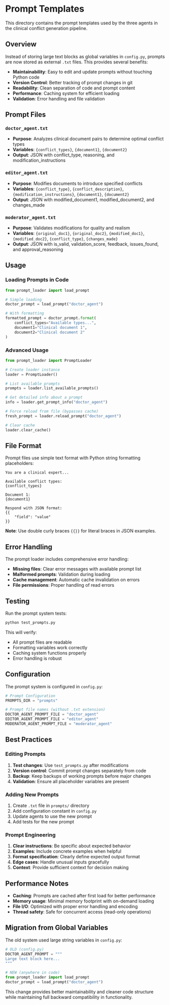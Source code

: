 # Prompt Templates

This directory contains the prompt templates used by the three agents in the clinical conflict generation pipeline.

## Overview

Instead of storing large text blocks as global variables in `config.py`, prompts are now stored as external `.txt` files. This provides several benefits:

- **Maintainability**: Easy to edit and update prompts without touching Python code
- **Version Control**: Better tracking of prompt changes in git
- **Readability**: Clean separation of code and prompt content
- **Performance**: Caching system for efficient loading
- **Validation**: Error handling and file validation

## Prompt Files

### `doctor_agent.txt`
- **Purpose**: Analyzes clinical document pairs to determine optimal conflict types
- **Variables**: `{conflict_types}`, `{document1}`, `{document2}`
- **Output**: JSON with conflict_type, reasoning, and modification_instructions

### `editor_agent.txt`
- **Purpose**: Modifies documents to introduce specified conflicts
- **Variables**: `{conflict_type}`, `{conflict_description}`, `{modification_instructions}`, `{document1}`, `{document2}`
- **Output**: JSON with modified_document1, modified_document2, and changes_made

### `moderator_agent.txt`
- **Purpose**: Validates modifications for quality and realism
- **Variables**: `{original_doc1}`, `{original_doc2}`, `{modified_doc1}`, `{modified_doc2}`, `{conflict_type}`, `{changes_made}`
- **Output**: JSON with is_valid, validation_score, feedback, issues_found, and approval_reasoning

## Usage

### Loading Prompts in Code

```python
from prompt_loader import load_prompt

# Simple loading
doctor_prompt = load_prompt("doctor_agent")

# With formatting
formatted_prompt = doctor_prompt.format(
    conflict_types="Available types...",
    document1="Clinical document 1",
    document2="Clinical document 2"
)
```

### Advanced Usage

```python
from prompt_loader import PromptLoader

# Create loader instance
loader = PromptLoader()

# List available prompts
prompts = loader.list_available_prompts()

# Get detailed info about a prompt
info = loader.get_prompt_info("doctor_agent")

# Force reload from file (bypasses cache)
fresh_prompt = loader.reload_prompt("doctor_agent")

# Clear cache
loader.clear_cache()
```

## File Format

Prompt files use simple text format with Python string formatting placeholders:

```
You are a clinical expert...

Available conflict types:
{conflict_types}

Document 1:
{document1}

Respond with JSON format:
{{
    "field": "value"
}}
```

**Note**: Use double curly braces `{{}}` for literal braces in JSON examples.

## Error Handling

The prompt loader includes comprehensive error handling:

- **Missing files**: Clear error messages with available prompt list
- **Malformed prompts**: Validation during loading
- **Cache management**: Automatic cache invalidation on errors
- **File permissions**: Proper handling of read errors

## Testing

Run the prompt system tests:

```bash
python test_prompts.py
```

This will verify:
- All prompt files are readable
- Formatting variables work correctly
- Caching system functions properly
- Error handling is robust

## Configuration

The prompt system is configured in `config.py`:

```python
# Prompt Configuration
PROMPTS_DIR = "prompts"

# Prompt file names (without .txt extension)
DOCTOR_AGENT_PROMPT_FILE = "doctor_agent"
EDITOR_AGENT_PROMPT_FILE = "editor_agent"
MODERATOR_AGENT_PROMPT_FILE = "moderator_agent"
```

## Best Practices

### Editing Prompts
1. **Test changes**: Use `test_prompts.py` after modifications
2. **Version control**: Commit prompt changes separately from code
3. **Backup**: Keep backups of working prompts before major changes
4. **Validation**: Ensure all placeholder variables are present

### Adding New Prompts
1. Create `.txt` file in `prompts/` directory
2. Add configuration constant in `config.py`
3. Update agents to use the new prompt
4. Add tests for the new prompt

### Prompt Engineering
1. **Clear instructions**: Be specific about expected behavior
2. **Examples**: Include concrete examples when helpful
3. **Format specification**: Clearly define expected output format
4. **Edge cases**: Handle unusual inputs gracefully
5. **Context**: Provide sufficient context for decision making

## Performance Notes

- **Caching**: Prompts are cached after first load for better performance
- **Memory usage**: Minimal memory footprint with on-demand loading
- **File I/O**: Optimized with proper error handling and encoding
- **Thread safety**: Safe for concurrent access (read-only operations)

## Migration from Global Variables

The old system used large string variables in `config.py`:

```python
# OLD (config.py)
DOCTOR_AGENT_PROMPT = """
Large text block here...
"""

# NEW (anywhere in code)
from prompt_loader import load_prompt
doctor_prompt = load_prompt("doctor_agent")
```

This change provides better maintainability and cleaner code structure while maintaining full backward compatibility in functionality.
